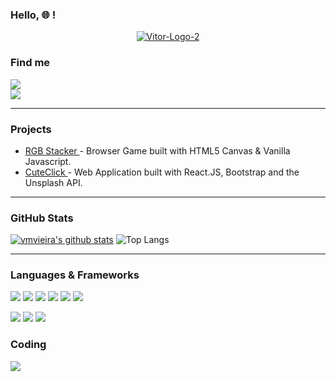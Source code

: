### Hello, :globe_with_meridians: !

<p align="center"><a href="https://ibb.co/hx6ZjZD"><img src="https://i.ibb.co/ym9Y1YW/Vitor-Logo-2.png" alt="Vitor-Logo-2" border="0" /></a></p>


### Find me 

<a href = "mailto: vmvieira55@gmail.com"><img src="https://img.shields.io/badge/Gmail-D14836?style=for-the-badge&logo=gmail&logoColor=white"></a>
<br>
<a href="https://www.linkedin.com/in/vitor-machado-vieira/"><img src="https://img.shields.io/badge/LinkedIn-0077B5?style=for-the-badge&logo=linkedin&logoColor=white"></a>


---

### Projects

- <a href="https://vmvieira.github.io/Project-1---RGB-Stacker" target="_blank"> RGB Stacker </a> - Browser Game built with HTML5 Canvas & Vanilla Javascript.
- <a href="https://cuteclick.vercel.app" target="_blank"> CuteClick </a> - Web Application built with React.JS, Bootstrap and the Unsplash API.

---

### GitHub Stats

[![vmvieira's github stats](https://github-readme-stats.vercel.app/api?username=vmvieira)](https://github.com/vmvieira/github-readme-stats)
![Top Langs](https://github-readme-stats.vercel.app/api/top-langs/?username=tassiaaccioly&theme=default&layout=compact)

---

### Languages & Frameworks

<p>
<img src="https://img.shields.io/badge/HTML5-E34F26?style=for-the-badge&logo=html5&logoColor=white">
<img src="https://img.shields.io/badge/CSS3-1572B6?style=for-the-badge&logo=css3&logoColor=white">
 <img src="https://img.shields.io/badge/Bootstrap-563D7C?style=for-the-badge&logo=bootstrap&logoColor=white">
<img src="https://img.shields.io/badge/JavaScript-F7DF1E?style=for-the-badge&logo=javascript&logoColor=black">
<img src="https://img.shields.io/badge/React-20232A?style=for-the-badge&logo=react&logoColor=61DAFB">
<img src="https://img.shields.io/badge/React_Router-CA4245?style=for-the-badge&logo=react-router&logoColor=white">
 </p>
 <p>
<img src="https://img.shields.io/badge/Node.js-43853D?style=for-the-badge&logo=node.js&logoColor=white">
<img src="https://img.shields.io/badge/Express.js-404D59?style=for-the-badge">
<img src="https://img.shields.io/badge/MongoDB-4EA94B?style=for-the-badge&logo=mongodb&logoColor=white">
 </p>


### Coding

![](https://www.codewars.com/users/vmvieira/badges/large)
